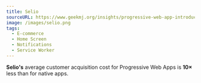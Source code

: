 ```yaml
---
title: Selio
sourceURL: https://www.geekmj.org/insights/progressive-web-app-introduction-599/
image: /images/selio.png
tags:
  - E-commerce
  - Home Screen
  - Notifications
  - Service Worker
---
```


**Selio's** average customer acquisition cost for Progressive Web Apps is **10×** less than for native apps.
